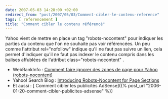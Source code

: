 ```yaml
---
date: 2007-05-03 14:28:00 +02:00
redirect_from: "post/2007/05/03/Comment-cibler-le-contenu-reference"
tags: [ referencement ]
title: "Comment cibler le contenu référencé"
---
```


Yahoo vient de mettre en place un tag "robots-nocontent" pour indiquer les
parties du contenu que l'on ne souhaite pas voir référencées. Un peu comme
l'attribut rel="nofollow" indique qu'il ne faut pas suivre un lien, cela permet
d'indiquer qu'il ne faut pas indexer le contenu compris dans les balises
affublées de l'attribut class="robots-nocontent" .

* WebRankInfo : [Comment
faire ignorer des zones de page pour Yahoo (robots-nocontent)](http://www.webrankinfo.com/actualites/200705-robots-nocontent.htm)
* Yahoo! Search Blog : [Introducing Robots-Nocontent
for Page Sections](http://www.ysearchblog.com/archives/000444.html)
* Et aussi : [
Comment cibler les publicités AdSense]({% post_url "2006-01-20-comment-cibler-publicites-adsense" %})

